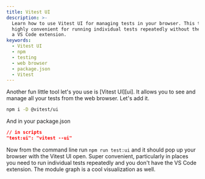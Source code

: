 ```yaml
---
title: Vitest UI
description: >-
  Learn how to use Vitest UI for managing tests in your browser. This tool is
  highly convenient for running individual tests repeatedly without the need for
  a VS Code extension.
keywords:
  - Vitest UI
  - npm
  - testing
  - web browser
  - package.json
  - Vitest
---
```


Another fun little tool let's you use is [Vitest UI][ui]. It allows you to see and manage all your tests from the web browser. Let's add it.

```bash
npm i -D @vitest/ui
```

And in your package.json

```json
// in scripts
"test:ui": "vitest --ui"
```

Now from the command line run `npm run test:ui` and it should pop up your browser with the Vitest UI open. Super convenient, particularly in places you need to run individual tests repeatedly and you don't have the VS Code extension. The module graph is a cool visualization as well.
